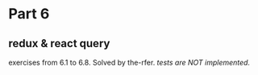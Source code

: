 # Part 6

## redux & react query

exercises from 6.1 to 6.8.
Solved by the-rfer.
_tests are NOT implemented._
